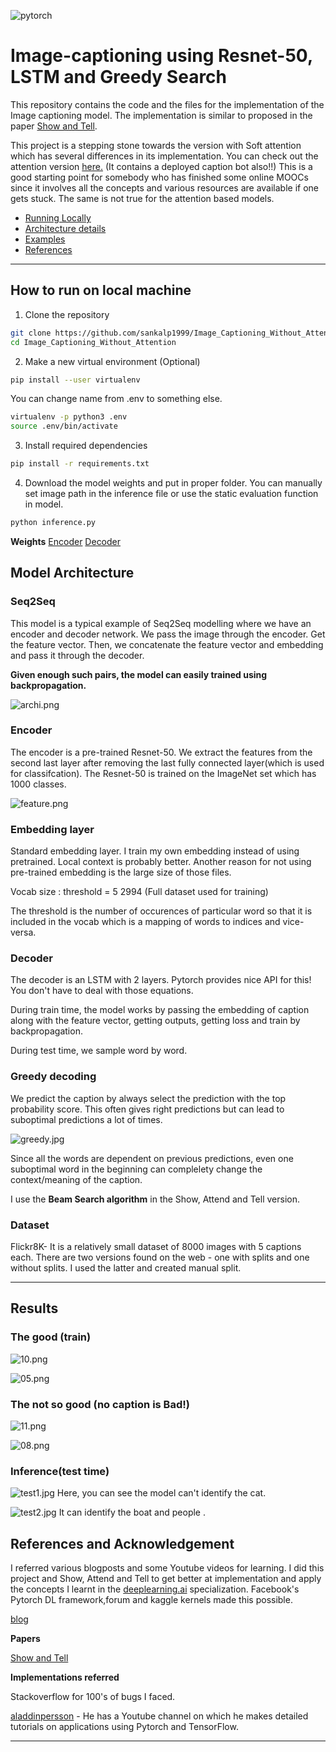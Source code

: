 ![pytorch](examples/pytorch.png)

# Image-captioning using Resnet-50, LSTM and Greedy Search


This repository contains the code and the files for the implementation of the Image captioning model. The implementation is similar to proposed in the paper [Show and Tell](https://arxiv.org/abs/1411.4555).

This project is a stepping stone towards the version with Soft attention which has several differences in its implementation. You can check out the attention version [here.](https://github.com/sankalp1999/Image_Captioning) (It contains a deployed caption bot also!!) This is a good starting point for somebody who has finished some online MOOCs since it involves all the concepts and various resources are available if one gets stuck. The same is not true for the attention based models.

- [Running Locally](https://github.com/sankalp1999/Image_Captioning_Without_Attention#how-to-run-on-local-machine)
- [Architecture details](https://github.com/sankalp1999/Image_Captioning_Without_Attention#model-architecture)
- [Examples](https://github.com/sankalp1999/Image_Captioning_Without_Attention#results)
- [References](https://github.com/sankalp1999/Image_Captioning_Without_Attention#inferencetest-time)

---

## How to run on local machine

1. Clone the repository

```bash
git clone https://github.com/sankalp1999/Image_Captioning_Without_Attention.git
cd Image_Captioning_Without_Attention
```

2. Make a new virtual environment (Optional)

```bash
pip install --user virtualenv
```

You can change name from .env to something else.

```bash
virtualenv -p python3 .env
source .env/bin/activate
```

3. Install required dependencies

```bash
pip install -r requirements.txt
```

4. Download the model weights and put in proper folder. You can manually set image path in the inference file or use the static evaluation function in model.

```bash
python inference.py
```

**Weights** [Encoder](https://drive.google.com/file/d/17b-O_d9GZssD38nMwMpd-Cb26fTXQ_Rs/view?usp=sharing)    [Decoder](https://drive.google.com/file/d/1gakiU_Tot40tSor7OtdtK05d5cpJ56TF/view?usp=sharing)

## Model Architecture

### Seq2Seq

This model is a typical example of Seq2Seq modelling where we have an encoder and decoder network. We pass the image through the encoder. Get the feature vector. 
Then, we concatenate the feature vector and embedding and pass it through the decoder.

**Given enough such pairs, the model can easily trained using backpropagation.**

![archi.png](examples/archi.png)

### Encoder

The encoder is a pre-trained Resnet-50. We extract the features from the second last layer after removing the last fully connected layer(which is used for classifcation). The Resnet-50 is trained on the ImageNet set which has 1000 classes.

![feature.png](examples/feature.png)

### Embedding layer

Standard embedding layer. I train my own embedding instead of using pretrained. Local context is probably better. Another reason for not using pre-trained embedding is the large size of those files.

Vocab size : threshold = 5 2994 (Full dataset used for training)

The threshold is the number of occurences of particular word so that it is included in the vocab which is a mapping of words to indices and vice-versa.

### Decoder
The decoder is an LSTM with 2 layers. Pytorch provides nice API for this! You don't have to deal with those equations. 

During train time, the model works by passing the embedding of caption along with the feature vector, getting outputs, getting loss and train by backpropagation.

During test time, we sample word by word.

### Greedy decoding

We predict the caption by always select the prediction with the top probability score.
This often gives right predictions but can lead to suboptimal predictions a lot of times.

![greedy.jpg](examples/greedy.jpg)

Since all the words are dependent on previous predictions, even one suboptimal word in the beginning can complelety change the context/meaning of the caption.

I use the **Beam Search algorithm** in the Show, Attend and Tell version.

### Dataset

Flickr8K- It is a relatively small dataset of 8000 images with 5 captions each. There are two versions found on the web - one with splits and one without splits. I used the latter and created manual split.

---

## Results

### The good (train)

![10.png](examples/10.png)

![05.png](examples/01.png)

### The not so good (no caption is Bad!)

![11.png](examples/14.png)

![08.png](examples/08.png)

### Inference(test time)

![test1.jpg](examples/test1.jpg)
Here, you can see the model can't identify the cat.

![test2.jpg](examples/test2.jpg)
It can identify the boat and people .


## References and Acknowledgement

I referred various blogposts and some Youtube videos for learning. I did this project and Show, Attend and Tell to get better at implementation and apply the concepts I learnt in the [deeplearning.ai](http://deeplearning.ai) specialization. Facebook's Pytorch DL framework,forum and kaggle kernels made this possible.

[blog](https://towardsdatascience.com/image-captioning-with-keras-teaching-computers-to-describe-pictures-c88a46a311b8)

**Papers**

[Show and Tell](https://arxiv.org/abs/1411.4555)

**Implementations referred**

Stackoverflow for 100's of bugs I faced.

[aladdinpersson](https://github.com/aladdinpersson/Machine-Learning-Collection/tree/master/ML) - He has a Youtube channel on which he makes detailed tutorials on applications using Pytorch and TensorFlow.


---
